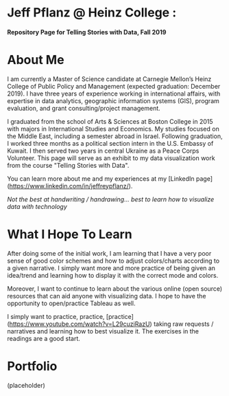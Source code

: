 # Jeff Pflanz @ Heinz College : 
#### Repository Page for Telling Stories with Data, Fall 2019 

# About Me

I am currently a Master of Science candidate at Carnegie Mellon’s Heinz College of Public Policy and Management (expected graduation: December 2019). I have three years of experience working in international affairs, with expertise in data analytics, geographic information systems (GIS), program evaluation, and grant consulting/project management.

I graduated from the school of Arts & Sciences at Boston College in 2015 with majors in International Studies and Economics. My studies focused on the Middle East, including a semester abroad in Israel. Following graduation, I worked three months as a political section intern in the U.S. Embassy of Kuwait. I then served two years in central Ukraine as a Peace Corps Volunteer. This page will serve as an exhibit to my data visualization work from the course "Telling Stories with Data". 

You can learn more about me and my experiences at my [LinkedIn page] (https://www.linkedin.com/in/jeffreypflanz/). 

*Not the best at handwriting / handrawing... best to learn how to visualize data with technology* 

# What I Hope To Learn 

After doing some of the initial work, I am learning that I have a very poor sense of good color schemes and how to adjust colors/charts according to a given narrative. I simply want more and more practice of being given an idea/trend and learning how to display it with the correct mode and colors. 

Moreover, I want to continue to learn about the various online (open source) resources that can aid anyone with visualizing data. I hope to have the opportunity to open/practice Tableau as well.  

I simply want to practice, practice, [practice] (https://www.youtube.com/watch?v=L29cuziRazU) taking raw requests / narratives and learning how to best visualize it. The exercises in the readings are a good start. 


# Portfolio

(placeholder) 
